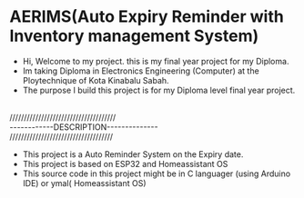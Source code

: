 # AERIMS(Auto Expiry Reminder with Inventory management System)
- Hi, Welcome to my project. this is my final year project for my Diploma.
- Im taking Diploma in Electronics Engineering (Computer) at the Ploytechnique of Kota Kinabalu Sabah.
- The purpose I build this project is for my Diploma level final year project.

<br> 
///////////////////////////////////// <br> 
------------DESCRIPTION--------------<br> 
//////////////////////////////////// <br> 

- This project is a Auto Reminder System on the Expiry date.
- This project is based on ESP32 and Homeassistant OS
- This source code in this project might be in C languager (using Arduino IDE) or ymal( Homeassistant OS)

